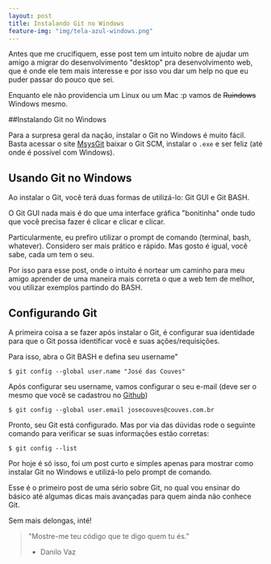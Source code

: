 ```yaml
---
layout: post
title: Instalando Git no Windows
feature-img: "img/tela-azul-windows.png"
---
```


Antes que me crucifiquem, esse post tem um intuito nobre de ajudar um amigo a migrar do desenvolvimento "desktop" pra desenvolvimento web, que é onde ele tem mais interesse e por isso vou dar um help no que eu puder passar do pouco que sei.

Enquanto ele não providencia um Linux ou um Mac :p vamos de ~~Ruindows~~ Windows mesmo.

##Instalando Git no Windows

Para a surpresa geral da nação, instalar o Git no Windows é muito fácil. Basta acessar o site [MsysGit](http://msysgit.github.io/) baixar o Git SCM, instalar o `.exe` e ser feliz (até onde é possível com Windows).

## Usando Git no Windows

Ao instalar o Git, você terá duas formas de utilizá-lo: Git GUI e Git BASH.

O Git GUI nada mais é do que uma interface gráfica "bonitinha" onde tudo que você precisa fazer é clicar e clicar e clicar.

Particularmente, eu prefiro utilizar o prompt de comando (terminal, bash, whatever). Considero ser mais prático e rápido. Mas gosto é igual, você sabe, cada um tem o seu.

Por isso para esse post, onde o intuito é nortear um caminho para meu amigo aprender de uma maneira mais correta o que a web tem de melhor, vou utilizar exemplos partindo do BASH.

## Configurando Git

A primeira coisa a se fazer após instalar o Git, é configurar sua identidade para que o Git possa identificar você e suas ações/requisições.

Para isso, abra o Git BASH e defina seu username"

```
$ git config --global user.name "José das Couves"
```

Após configurar seu username, vamos configurar o seu e-mail (deve ser o mesmo que você se cadastrou no [Github](http://github.com))

```
$ git config --global user.email josecouves@couves.com.br
```

Pronto, seu Git está configurado. Mas por via das dúvidas rode o seguinte comando para verificar se suas informações estão corretas:

```
$ git config --list
```

Por hoje é só isso, foi um post curto e simples apenas para mostrar como instalar Git no Windows e utilizá-lo pelo prompt de comando.

Esse é o primeiro post de uma sério sobre Git, no qual vou ensinar do básico até algumas dicas mais avançadas para quem ainda não conhece Git.

Sem mais delongas, inté!

>"Mostre-me teu código que te digo quem tu és."
> - Danilo Vaz
